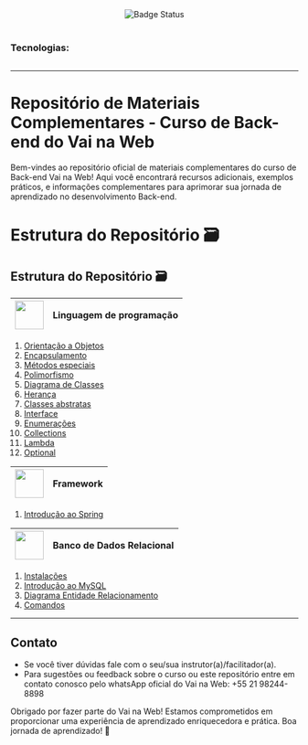  <div align="center">
  <img alt="Badge Status" src="https://img.shields.io/badge/status%20-Em construção...-1abc9c.svg" />
 </div>

 <br>

  <h3>Tecnologias: </h3>

   <!-- <img alt="Java" src="https://img.shields.io/badge/java-%23ED8B00.svg?style=for-the-badge&logo=java&logoColor=white"/> -->

<div style="display:flex; justify-content:center; gap: 10px; width:100vw;" >

   <img src="https://img.shields.io/badge/java-%23ED8B00.svg?style=for-the-badge&logo=java&logoColor=white" alt=""/>

   <img src="https://img.shields.io/badge/spring-%236DB33F.svg?style=for-the-badge&logo=spring&logoColor=white" alt=""/>

<img src="https://img.shields.io/badge/sql-%2300f.svg?style=for-the-badge&logo=sql&logoColor=white" alt=""/>

   </div>

</div>

---

# Repositório de Materiais Complementares - Curso de Back-end do Vai na Web

Bem-vindes ao repositório oficial de materiais complementares do curso de Back-end Vai na Web! Aqui você encontrará recursos adicionais, exemplos práticos, e informações complementares para aprimorar sua jornada de aprendizado no desenvolvimento Back-end.

# Estrutura do Repositório 🗃

## Estrutura do Repositório 🗃

| <img src='https://logodownload.org/wp-content/uploads/2017/04/java-logo.png' width = '50px'/> | Linguagem de programação |
| --------------------------------------------------------------------------------------------- | ------------------------ |

<ol>
    <li>
        <a href="./Java /01. Programação Orientada a Objetos.md" >Orientação a Objetos</a>
    </li>
    <li>
        <a href="./Java /02. Encapsulamento.md" >Encapsulamento</a>
    </li>
    <li>
        <a href="./Java /03. Métodos especiais.md" >Métodos especiais</a>
    </li>
    <li><a href="./Java /04. Polimorfismo.md" >Polimorfismo</a></li>
    <li><a href="./Java /05. Diagrama de Classes.md" >Diagrama de Classes</a></li>
    <li><a href="./Java /05. Herança.md" >Herança</a></li>
    <li><a href="./Java /06. Classes Abstratas.md" >Classes abstratas</a></li>
    <li><a href="./Java /07. Interface.md" >Interface</a></li>
    <li><a href="./Java /08. Enumerações.md" >Enumerações</a></li>
    <li><a href="./Java /09. Collections.md" >Collections</a></li>
    <li><a href="./Java /Lambda.md" >Lambda</a></li>
    <li><a href="./Java /01. Programação Orientada a Objetos.md" >Optional</a></li>
</ol>

| <img src='https://encrypted-tbn0.gstatic.com/images?q=tbn:ANd9GcQj9i0HBomVepR6AMsmIrZAuU1MOBwWiEtAtA&s' width = '50px'/> | Framework |
| ------------------------------------------------------------------------------------------------------------------------ | --------- |

<ol>
    <li><a href="./Spring/01.Introdução.md">Introdução ao Spring</a>
    </li>
</ol>

| <img src='https://w7.pngwing.com/pngs/747/798/png-transparent-mysql-logo-mysql-database-web-development-computer-software-dolphin-marine-mammal-animals-text-thumbnail.png' width = '50px'/> | Banco de Dados Relacional |
| -------------------------------------------------------------------------------------------------------------------------------------------------------------------------------------------- | ------------------------- |

<ol>
    <li><a href="./Banco de dados/01. instalações.md">Instalações</a>
    </li>
    <li><a href="./Banco de dados/02. Introdução.md">Introdução ao MySQL</a>
    </li>
    <li><a href="./Banco de dados/03. Diagrama Entidade Relacionamento.md">Diagrama Entidade Relacionamento</a>
    </li>
    <li><a href="./Banco de dados/04. Parte 1 - Comandos.md">Comandos</a>
    </li>
</ol>


----

## Contato

- Se você tiver dúvidas fale com o seu/sua instrutor(a)/facilitador(a).
- Para sugestões ou feedback sobre o curso ou este repositório entre em contato conosco pelo whatsApp oficial do Vai na Web: +55 21 98244-8898

Obrigado por fazer parte do Vai na Web! Estamos comprometidos em proporcionar uma experiência de aprendizado enriquecedora e prática. Boa jornada de aprendizado! 🚀
